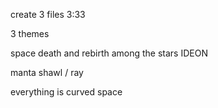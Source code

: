 create 3 files 
3:33

3 themes

space death and 
rebirth among the stars
IDEON

manta
shawl / ray

everything 
is curved space


